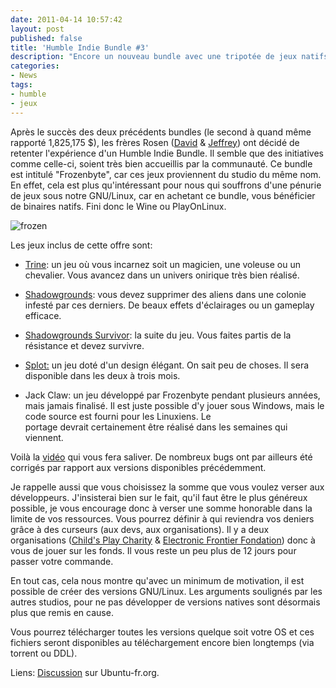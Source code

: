 ```yaml
---
date: 2011-04-14 10:57:42
layout: post
published: false
title: 'Humble Indie Bundle #3'
description: "Encore un nouveau bundle avec une tripotée de jeux natifs."
categories:
- News
tags:
- humble
- jeux
---
```


Après le succès des deux précédents bundles (le second à quand même rapporté 1,825,175 $), les frères Rosen ([David](http://twitter.com/Wolfire) & [Jeffrey](http://twitter.com/humble)) ont décidé de retenter l'expérience d'un Humble Indie Bundle. Il semble que des initiatives comme celle-ci, soient très bien accueillis par la communauté. Ce bundle est intitulé "Frozenbyte", car ces jeux proviennent du studio du même nom.
En effet, cela est plus qu'intéressant pour nous qui souffrons d'une pénurie de jeux sous notre GNU/Linux, car en achetant ce bundle, vous bénéficier de binaires natifs. Fini donc le Wine ou PlayOnLinux.

<!-- more -->

<img class="imgcenter" alt="frozen" src="http://linuxien.legtux.org/uploads/images/2011/04/bundle.png">


Les jeux inclus de cette offre sont:

  * [Trine](http://fr.wikipedia.org/wiki/Trine): un jeu où vous incarnez soit un magicien, une voleuse ou un chevalier. Vous avancez dans un univers onirique très bien réalisé.

  * [Shadowgrounds](http://en.wikipedia.org/wiki/Shadowgrounds): vous devez supprimer des aliens dans une colonie infesté par ces derniers. De beaux effets d'éclairages ou un gameplay efficace.

  * [Shadowgrounds Survivor](http://en.wikipedia.org/wiki/Shadowgrounds_Survivor): la suite du jeu. Vous faites partis de la résistance et devez survivre.

  * [Splot:](http://thesplot.com/site/home.php) un jeu doté d'un design élégant. On sait peu de choses. Il sera disponible dans les deux à trois mois.

  * Jack Claw: un jeu développé par Frozenbyte pendant plusieurs années, mais jamais finalisé. Il est juste possible d'y jouer sous Windows, mais le code source est fourni pour les Linuxiens. Le portage devrait certainement être réalisé dans les semaines qui viennent.

Voilà la [vidéo](http://www.youtube.com/watch?v=ZaM6LHC_uXA&feature=player_embedded) qui vous fera saliver. De nombreux bugs ont par ailleurs été corrigés par rapport aux versions disponibles précédemment.

Je rappelle aussi que vous choisissez la somme que vous voulez verser aux développeurs. J'insisterai bien sur le fait, qu'il faut être le plus généreux possible, je vous encourage donc à verser une somme honorable dans la limite de vos ressources. Vous pourrez définir à qui reviendra vos deniers grâce à des curseurs (aux devs, aux organisations). Il y a deux organisations ([Child's Play Charity](http://www.childsplaycharity.org/) & [Electronic Frontier Fondation](http://www.eff.org/)) donc à vous de jouer sur les fonds. Il vous reste un peu plus de 12 jours pour passer votre commande.

En tout cas, cela nous montre qu'avec un minimum de motivation, il est possible de créer des versions GNU/Linux. Les arguments soulignés par les autres studios, pour ne pas développer de versions natives sont désormais plus que remis en cause.

Vous pourrez télécharger toutes les versions quelque soit votre OS et ces fichiers seront disponibles au téléchargement encore bien longtemps (via torrent ou DDL).

Liens: [Discussion](http://forum.ubuntu-fr.org/viewtopic.php?id=450300) sur Ubuntu-fr.org.
